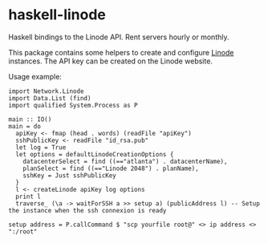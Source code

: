 # haskell-linode
Haskell bindings to the Linode API. Rent servers hourly or monthly.

This package contains some helpers to create and configure [Linode](https://www.linode.com) instances. The API key can be created on the Linode website.

Usage example:

```
import Network.Linode
import Data.List (find)
import qualified System.Process as P

main :: IO()
main = do
  apiKey <- fmap (head . words) (readFile "apiKey")
  sshPublicKey <- readFile "id_rsa.pub"
  let log = True
  let options = defaultLinodeCreationOptions {
    datacenterSelect = find ((=="atlanta") . datacenterName),
    planSelect = find ((=="Linode 2048") . planName),
    sshKey = Just sshPublicKey
  }
  l <- createLinode apiKey log options
  print l
  traverse_ (\a -> waitForSSH a >> setup a) (publicAddress l) -- Setup the instance when the ssh connexion is ready

setup address = P.callCommand $ "scp yourfile root@" <> ip address <> ":/root"
```
